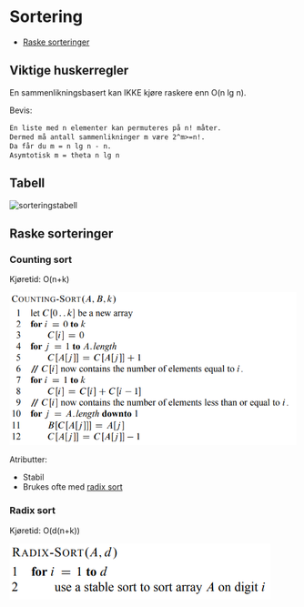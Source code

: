 # Sortering

* [Raske sorteringer](#raske-sortering)

## Viktige huskerregler

En sammenlikningsbasert kan IKKE kjøre raskere enn O(n lg n).

Bevis:
```
En liste med n elementer kan permuteres på n! måter.
Dermed må antall sammenlikninger m være 2^m>=n!.
Da får du m = n lg n - n.
Asymtotisk m = theta n lg n
```



## Tabell
![sorteringstabell](bilder/SorteringsKjøreTid.PNG)

## Raske sorteringer

### Counting sort
Kjøretid: O(n+k)

![CountingSort](bilder/CountingSort.PNG)

Atributter:
* Stabil
* Brukes ofte med [radix sort](#radix-sort)

### Radix sort
Kjøretid: O(d(n+k))

![Radix sort](bilder/radixsort.PNG)